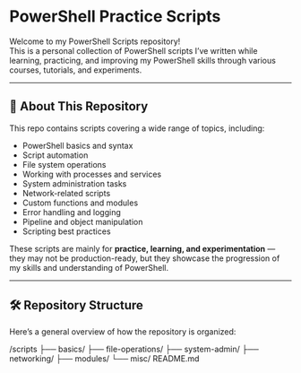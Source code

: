 # PowerShell Practice Scripts

Welcome to my PowerShell Scripts repository!  
This is a personal collection of PowerShell scripts I’ve written while learning, practicing, and improving my PowerShell skills through various courses, tutorials, and experiments.

---

## 📂 About This Repository

This repo contains scripts covering a wide range of topics, including:

- PowerShell basics and syntax
- Script automation
- File system operations
- Working with processes and services
- System administration tasks
- Network-related scripts
- Custom functions and modules
- Error handling and logging
- Pipeline and object manipulation
- Scripting best practices

These scripts are mainly for **practice, learning, and experimentation** — they may not be production-ready, but they showcase the progression of my skills and understanding of PowerShell.

---

## 🛠 Repository Structure

Here’s a general overview of how the repository is organized:

/scripts
├── basics/
├── file-operations/
├── system-admin/
├── networking/
├── modules/
└── misc/
README.md
